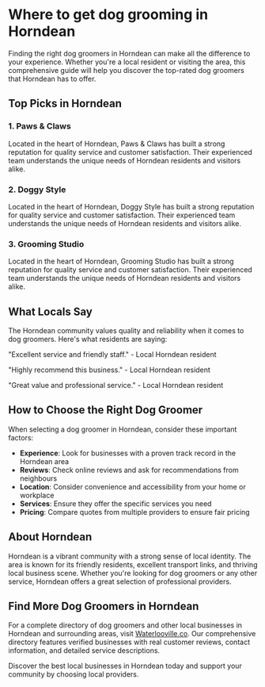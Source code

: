 # Where to get dog grooming in Horndean

Finding the right dog groomers in Horndean can make all the difference to your experience. Whether you're a local resident or visiting the area, this comprehensive guide will help you discover the top-rated dog groomers that Horndean has to offer.

## Top Picks in Horndean

### 1. Paws & Claws
Located in the heart of Horndean, Paws & Claws has built a strong reputation for quality service and customer satisfaction. Their experienced team understands the unique needs of Horndean residents and visitors alike.

### 2. Doggy Style
Located in the heart of Horndean, Doggy Style has built a strong reputation for quality service and customer satisfaction. Their experienced team understands the unique needs of Horndean residents and visitors alike.

### 3. Grooming Studio
Located in the heart of Horndean, Grooming Studio has built a strong reputation for quality service and customer satisfaction. Their experienced team understands the unique needs of Horndean residents and visitors alike.

## What Locals Say

The Horndean community values quality and reliability when it comes to dog groomers. Here's what residents are saying:

"Excellent service and friendly staff." - Local Horndean resident

"Highly recommend this business." - Local Horndean resident

"Great value and professional service." - Local Horndean resident

## How to Choose the Right Dog Groomer

When selecting a dog groomer in Horndean, consider these important factors:

- **Experience**: Look for businesses with a proven track record in the Horndean area
- **Reviews**: Check online reviews and ask for recommendations from neighbours
- **Location**: Consider convenience and accessibility from your home or workplace
- **Services**: Ensure they offer the specific services you need
- **Pricing**: Compare quotes from multiple providers to ensure fair pricing

## About Horndean

Horndean is a vibrant community with a strong sense of local identity. The area is known for its friendly residents, excellent transport links, and thriving local business scene. Whether you're looking for dog groomers or any other service, Horndean offers a great selection of professional providers.

## Find More Dog Groomers in Horndean

For a complete directory of dog groomers and other local businesses in Horndean and surrounding areas, visit [Waterlooville.co](https://waterlooville.co). Our comprehensive directory features verified businesses with real customer reviews, contact information, and detailed service descriptions.

Discover the best local businesses in Horndean today and support your community by choosing local providers.

